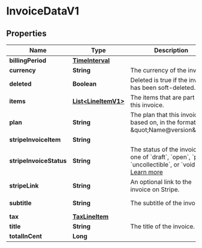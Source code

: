 

# InvoiceDataV1


## Properties

| Name | Type | Description | Notes |
|------------ | ------------- | ------------- | -------------|
|**billingPeriod** | [**TimeInterval**](TimeInterval.md) |  |  |
|**currency** | **String** | The currency of the invoice. |  [readonly] |
|**deleted** | **Boolean** | Deleted is true if the invoice has been soft-deleted. |  [optional] [readonly] |
|**items** | [**List&lt;LineItemV1&gt;**](LineItemV1.md) | The items that are part of this invoice. |  [readonly] |
|**plan** | **String** | The plan that this invoice is based on, in the format \&quot;Name@version\&quot;. |  [optional] [readonly] |
|**stripeInvoiceItem** | **String** |  |  [optional] |
|**stripeInvoiceStatus** | **String** | The status of the invoice, one of &#x60;draft&#x60;, &#x60;open&#x60;, &#x60;paid&#x60;, &#x60;uncollectible&#x60;, or &#x60;void&#x60;. [Learn more](https://stripe.com/docs/billing/invoices/workflow#workflow-overview) |  [optional] |
|**stripeLink** | **String** | An optional link to the invoice on Stripe. |  [optional] [readonly] |
|**subtitle** | **String** | The subtitle of the invoice. |  [optional] [readonly] |
|**tax** | [**TaxLineItem**](TaxLineItem.md) |  |  [optional] |
|**title** | **String** | The title of the invoice. |  [readonly] |
|**totalInCent** | **Long** |  |  |




